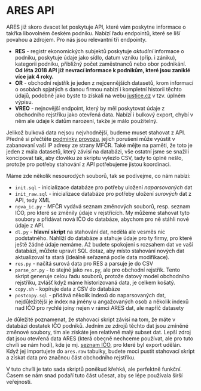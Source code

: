 # ARES API

ARES již skoro dvacet let poskytuje API, které vám poskytne informace o takřka libovolném českém podniku. Nabízí řadu endpointů, které se liší povahou a zdrojem. Pro nás jsou relevantní tři endpointy.

- **RES** - registr ekonomických subjektů poskytuje *aktuální* informace o podniku, poskytuje údaje jako sídlo, datum vzniku (příp. i zániku), kategorii podniku, přibližný počet zaměstnanců nebo obor podnikání. **Od léta 2018 API již nevrací informace k podnikům, které jsou zaniklé více jak 4 roky.**
- **OR** - obchodní rejstřík je jeden z nejcennějších datasetů, krom informací o osobách spjatých s danou firmou nabízí i kompletní historii těchto údajů, podobně jako byste to získali na webu [justice.cz](https://justice.cz/) v tzv. úplném výpisu.
- **VREO** - nejnovější endpoint, který by měl poskytovat údaje z obchodního rejstříku jako otevřená data. Nabízí i bulkový export, chybí v něm ale údaje k datům narození, takže je málo použitelný.

Jelikož bulková data nejsou nejvhodnější, budeme muset stahovat z API. Předně si přečtěte [podmínky provozu](https://wwwinfo.mfcr.cz/ares/ares_podminky.html.cz), jejich porušení může vyústit v zabanovaní vaší IP adresy ze strany MFČR. Také mějte na paměti, že toto je jeden z mála datasetů, který závisí na databázi, vše ostatní jsme se snažili koncipovat tak, aby člověku ze skriptu vylezlo CSV, tady to úplně nešlo, protože pro potřeby stahování z API potřebujeme jistou koordinaci.

Máme zde několik nesourodých souborů, tak se podívejme, co nám nabízí:

- `init.sql` - inicializace databáze pro potřeby uložení *naparsovaných* dat
- `init_raw.sql` - inicializace databáze pro potřeby uložení *surových* dat z API, tedy XML
- `nova_ic.py` - MFČR vydává seznam změnových souborů, resp. seznam IČO, pro které se změnily údaje v rejstřících. My můžeme stahovat tyto soubory a přidávat nová IČO do databáze, abychom pro ně stáhli nové údaje z API.
- `dl.py` - **hlavní skript** na stahování dat, nedělá ale vesměs nic podstatného. Nahlíží do databáze a stahuje údaje pro ty firmy, pro které ještě žádné údaje nemáme. Až budete spokojeni s rozsahem dat ve vaší databázi, můžete upravit SQL dotaz, aby místo stahování nových dat aktualizoval ta stará (ideálně seřazená podle data modifikace).
- `res.py` - načítá surová data pro RES a parsuje je do CSV
- `parse_or.py` - to stejné jako `res.py`, ale pro obchodní rejstřík. Tento skript generuje celou řadu souborů, protože datový model obchodního rejstříku, zvlášť když máme historizovaná data, je celkem košatý.
- `copy.sh` - kopíruje data z CSV do databáze
- `postcopy.sql` -  přidává několik indexů do naparsovaných dat, nejdůležitější je index na jmény u angažovaných osob a několik indexů nad IČO pro rychlé joiny nejen v rámci ARES dat, ale napříč datasety

Je důležité poznamenat, že stahovací skript závisí na tom, že máte v databázi dostatek IČO podniků. Jedním ze zdrojů těchto dat jsou zmíněné změnové soubory, tím ale získáte jen relativně malý subset dat. Lepší zdroj dat jsou otevřená data ARES (která obecně nechceme používat, ale pro tuto chvíli se nám hodí), kde je mj. [seznam IČO](https://wwwinfo.mfcr.cz/ares/ares_opendata.html.cz), pro které byl export udělán. Když jej importujete do `ares.raw` tabulky, budete moci pustit stahovací skript a získat data pro značnou část obchodního rejstříku.

V tuto chvíli je tato sada skriptů poněkud křehká, ale perfektně funkční. Časem se nám snad podaří tuto část učesat, aby se lépe používala širší veřejnosti.

